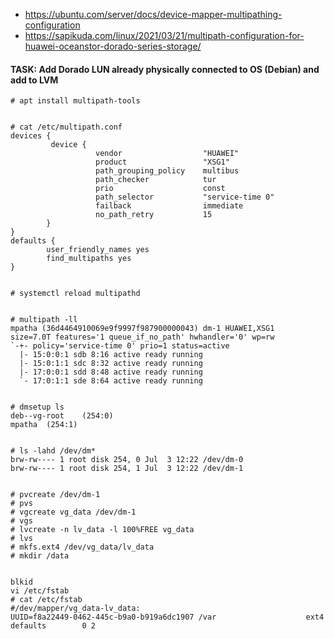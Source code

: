 * https://ubuntu.com/server/docs/device-mapper-multipathing-configuration
* https://sapikuda.com/linux/2021/03/21/multipath-configuration-for-huawei-oceanstor-dorado-series-storage/




#### TASK: Add Dorado LUN already physically connected to OS (Debian) and add to LVM

```
# apt install multipath-tools


# cat /etc/multipath.conf
devices {
         device {
                   vendor                  "HUAWEI"
                   product                 "XSG1"
                   path_grouping_policy    multibus
                   path_checker            tur
                   prio                    const
                   path_selector           "service-time 0"
                   failback                immediate
                   no_path_retry           15
        }
}
defaults {
        user_friendly_names yes
        find_multipaths yes
}


# systemctl reload multipathd


# multipath -ll
mpatha (36d4464910069e9f9997f987900000043) dm-1 HUAWEI,XSG1
size=7.0T features='1 queue_if_no_path' hwhandler='0' wp=rw
`-+- policy='service-time 0' prio=1 status=active
  |- 15:0:0:1 sdb 8:16 active ready running
  |- 15:0:1:1 sdc 8:32 active ready running
  |- 17:0:0:1 sdd 8:48 active ready running
  `- 17:0:1:1 sde 8:64 active ready running


# dmsetup ls
deb--vg-root	(254:0)
mpatha	(254:1)


# ls -lahd /dev/dm*
brw-rw---- 1 root disk 254, 0 Jul  3 12:22 /dev/dm-0
brw-rw---- 1 root disk 254, 1 Jul  3 12:22 /dev/dm-1


# pvcreate /dev/dm-1
# pvs
# vgcreate vg_data /dev/dm-1
# vgs
# lvcreate -n lv_data -l 100%FREE vg_data
# lvs
# mkfs.ext4 /dev/vg_data/lv_data
# mkdir /data


blkid
vi /etc/fstab 
# cat /etc/fstab 
#/dev/mapper/vg_data-lv_data: 
UUID=f8a22449-0462-445c-b9a0-b919a6dc1907 /var                    ext4    defaults        0 2
```
